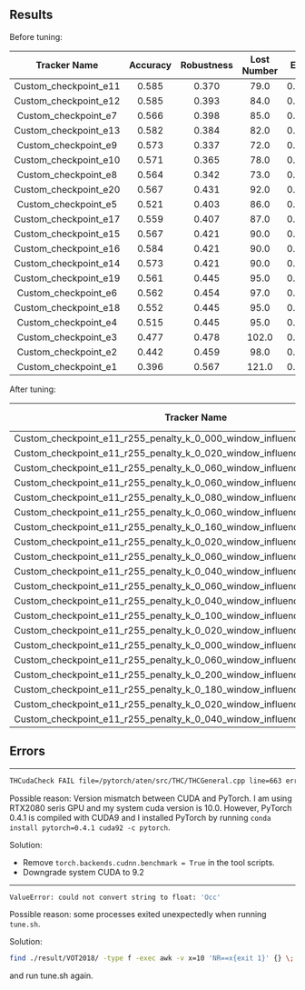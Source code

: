 ## Results

Before tuning:

|     Tracker Name      | Accuracy | Robustness | Lost Number |  EAO  |
| :-------------------: | :------: | :--------: | :---------: | :---: |
| Custom_checkpoint_e11 |  0.585   |   0.370    |    79.0     | 0.314 |
| Custom_checkpoint_e12 |  0.585   |   0.393    |    84.0     | 0.310 |
| Custom_checkpoint_e7  |  0.566   |   0.398    |    85.0     | 0.310 |
| Custom_checkpoint_e13 |  0.582   |   0.384    |    82.0     | 0.307 |
| Custom_checkpoint_e9  |  0.573   |   0.337    |    72.0     | 0.304 |
| Custom_checkpoint_e10 |  0.571   |   0.365    |    78.0     | 0.300 |
| Custom_checkpoint_e8  |  0.564   |   0.342    |    73.0     | 0.299 |
| Custom_checkpoint_e20 |  0.567   |   0.431    |    92.0     | 0.291 |
| Custom_checkpoint_e5  |  0.521   |   0.403    |    86.0     | 0.281 |
| Custom_checkpoint_e17 |  0.559   |   0.407    |    87.0     | 0.281 |
| Custom_checkpoint_e15 |  0.567   |   0.421    |    90.0     | 0.281 |
| Custom_checkpoint_e16 |  0.584   |   0.421    |    90.0     | 0.279 |
| Custom_checkpoint_e14 |  0.573   |   0.421    |    90.0     | 0.273 |
| Custom_checkpoint_e19 |  0.561   |   0.445    |    95.0     | 0.271 |
| Custom_checkpoint_e6  |  0.562   |   0.454    |    97.0     | 0.268 |
| Custom_checkpoint_e18 |  0.552   |   0.445    |    95.0     | 0.267 |
| Custom_checkpoint_e4  |  0.515   |   0.445    |    95.0     | 0.261 |
| Custom_checkpoint_e3  |  0.477   |   0.478    |    102.0    | 0.225 |
| Custom_checkpoint_e2  |  0.442   |   0.459    |    98.0     | 0.211 |
| Custom_checkpoint_e1  |  0.396   |   0.567    |    121.0    | 0.172 |


After tuning:

|                                Tracker Name                                | Accuracy | Robustness | Lost Number |  EAO  |
| :------------------------------------------------------------------------: | :------: | :--------: | :---------: | :---: |
| Custom_checkpoint_e11_r255_penalty_k_0_000_window_influence_0_480_lr_0_300 |  0.586   |   0.318    |    68.0     | 0.351 |
| Custom_checkpoint_e11_r255_penalty_k_0_020_window_influence_0_500_lr_0_500 |  0.586   |   0.314    |    67.0     | 0.349 |
| Custom_checkpoint_e11_r255_penalty_k_0_060_window_influence_0_500_lr_0_350 |  0.586   |   0.332    |    71.0     | 0.347 |
| Custom_checkpoint_e11_r255_penalty_k_0_060_window_influence_0_460_lr_0_350 |  0.586   |   0.290    |    62.0     | 0.347 |
| Custom_checkpoint_e11_r255_penalty_k_0_080_window_influence_0_440_lr_0_450 |  0.587   |   0.309    |    66.0     | 0.347 |
| Custom_checkpoint_e11_r255_penalty_k_0_060_window_influence_0_480_lr_0_250 |  0.590   |   0.332    |    71.0     | 0.346 |
| Custom_checkpoint_e11_r255_penalty_k_0_160_window_influence_0_440_lr_0_300 |  0.583   |   0.309    |    66.0     | 0.345 |
| Custom_checkpoint_e11_r255_penalty_k_0_020_window_influence_0_480_lr_0_450 |  0.588   |   0.314    |    67.0     | 0.344 |
| Custom_checkpoint_e11_r255_penalty_k_0_060_window_influence_0_480_lr_0_450 |  0.587   |   0.300    |    64.0     | 0.344 |
| Custom_checkpoint_e11_r255_penalty_k_0_040_window_influence_0_500_lr_0_350 |  0.590   |   0.323    |    69.0     | 0.344 |
| Custom_checkpoint_e11_r255_penalty_k_0_060_window_influence_0_460_lr_0_250 |  0.586   |   0.342    |    73.0     | 0.342 |
| Custom_checkpoint_e11_r255_penalty_k_0_040_window_influence_0_480_lr_0_250 |  0.585   |   0.300    |    64.0     | 0.342 |
| Custom_checkpoint_e11_r255_penalty_k_0_100_window_influence_0_480_lr_0_300 |  0.584   |   0.295    |    63.0     | 0.341 |
| Custom_checkpoint_e11_r255_penalty_k_0_020_window_influence_0_500_lr_0_350 |  0.588   |   0.318    |    68.0     | 0.341 |
| Custom_checkpoint_e11_r255_penalty_k_0_000_window_influence_0_440_lr_0_300 |  0.581   |   0.295    |    63.0     | 0.341 |
| Custom_checkpoint_e11_r255_penalty_k_0_060_window_influence_0_440_lr_0_500 |  0.586   |   0.328    |    70.0     | 0.341 |
| Custom_checkpoint_e11_r255_penalty_k_0_200_window_influence_0_400_lr_0_550 |  0.587   |   0.332    |    71.0     | 0.341 |
| Custom_checkpoint_e11_r255_penalty_k_0_180_window_influence_0_460_lr_0_550 |  0.589   |   0.318    |    68.0     | 0.340 |
| Custom_checkpoint_e11_r255_penalty_k_0_020_window_influence_0_460_lr_0_500 |  0.582   |   0.318    |    68.0     | 0.340 |
| Custom_checkpoint_e11_r255_penalty_k_0_040_window_influence_0_460_lr_0_350 |  0.588   |   0.332    |    71.0     | 0.340 |


## Errors
--- 
```bash
THCudaCheck FAIL file=/pytorch/aten/src/THC/THCGeneral.cpp line=663 error=11 : invalid argument
```
Possible reason: Version mismatch between CUDA and PyTorch. I am using RTX2080 seris GPU and my system cuda version is 10.0. However, PyTorch 0.4.1 is compiled with CUDA9 and I installed PyTorch by running `conda install pytorch=0.4.1 cuda92 -c pytorch`.

Solution: 
* Remove `torch.backends.cudnn.benchmark = True` in the tool scripts.
* Downgrade system CUDA to 9.2

---
```bash
ValueError: could not convert string to float: 'Occ'
```
Possible reason: some processes exited unexpectedly when running `tune.sh`.

Solution:
```bash
find ./result/VOT2018/ -type f -exec awk -v x=10 'NR==x{exit 1}' {} \; -exec echo rm -f {} \; | sh
```
and run tune.sh again.
